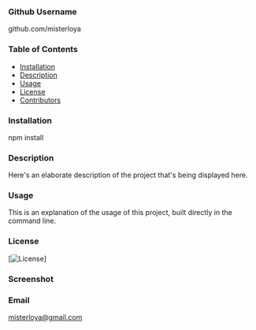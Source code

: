 

  ### Github Username ###
  
  github.com/misterloya 


  
  ### Table of Contents ### 
  
  * [Installation](#installation)
  * [Description](#description)
  * [Usage](#usage)
  * [License](#license)
  * [Contributors](#contributors)

  
  ### Installation ###

  npm install

  
  ### Description ###

  Here's an elaborate description of the project that's being displayed here. 

  ### Usage ###

  This is an explanation of the usage of this project, built directly in the command line. 

  ### License ###

  [![License](https://img.shields.io/badge/License-MIT-yellow.svg)]

  ### Screenshot ### 

  
  ### Email ###
  
  misterloya@gmail.com
  


